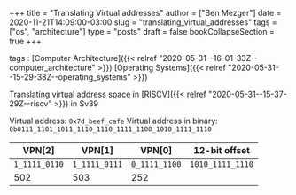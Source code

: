 +++
title = "Translating Virtual addresses"
author = ["Ben Mezger"]
date = 2020-11-21T14:09:00-03:00
slug = "translating_virtual_addresses"
tags = ["os", "architecture"]
type = "posts"
draft = false
bookCollapseSection = true
+++

tags
: [Computer Architecture]({{< relref "2020-05-31--16-01-33Z--computer_architecture" >}}) [Operating Systems]({{< relref "2020-05-31--15-29-38Z--operating_systems" >}})

Translating virtual address space in [RISCV]({{< relref "2020-05-31--15-37-29Z--riscv" >}}) in Sv39

Virtual address: `0x7d_beef_cafe`
Virtual address in binary: `0b0111_1101_1011_1110_1110_1111_1100_1010_1111_1110`

| VPN[2]        | VPN[1]        | VPN[0]        | 12-bit offset    |
| ------------- | ------------- | ------------- | ---------------- |
| `1_1111_0110` | `1_1111_0111` | `0_1111_1100` | `1010_1111_1110` |
| 502           | 503           | 252           |                  |
